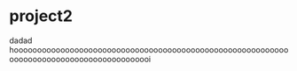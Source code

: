 # project2
dadad
hoooooooooooooooooooooooooooooooooooooooooooooooooooooooooooooooooooooooooooooooooooooooooi
